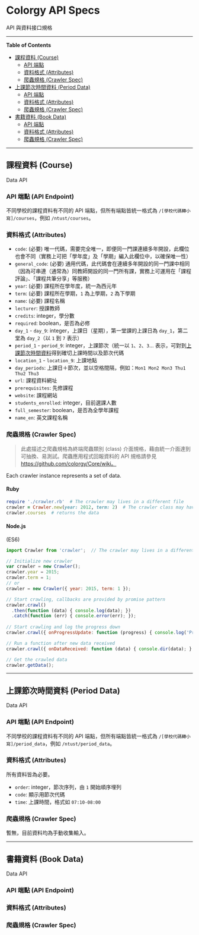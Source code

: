 # Colorgy API Specs

API 與資料接口規格

- - -

**Table of Contents**

- [課程資料 (Course)](#課程資料-course)
  - [API 端點](#api-端點-api-endpoint)
  - [資料格式 (Attributes)](#資料格式-attributes)
  - [爬蟲規格 (Crawler Spec)](#爬蟲規格-crawler-spec)
- [上課節次時間資料 (Period Data)](#上課節次時間資料-period-data)
  - [API 端點](#api-端點-api-endpoint-1)
  - [資料格式 (Attributes)](#資料格式-attributes-1)
  - [爬蟲規格 (Crawler Spec)](#爬蟲規格-crawler-spec-1)
- [書籍資料 (Book Data)](#書籍資料-book-data)
  - [API 端點](#api-端點-api-endpoint-2)
  - [資料格式 (Attributes)](#資料格式-attributes-2)
  - [爬蟲規格 (Crawler Spec)](#爬蟲規格-crawler-spec-2)

- - -

## 課程資料 (Course)

Data API

### API 端點 (API Endpoint)

不同學校的課程資料有不同的 API 端點，但所有端點皆統一格式為 `/[學校代碼轉小寫]/courses`，例如 `/ntust/courses`。

### 資料格式 (Attributes)

- `code`: (必要) 唯一代碼，需要完全唯一，即便同一門課連續多年開設，此欄位也會不同（實務上可把「學年度」及「學期」編入此欄位中，以確保唯一性）
- `general_code`: (必要) 通用代碼，此代碼會在連續多年開設的同一門課中相同（因為可串連（通常為）同教師開設的同一門所有課，實務上可運用在「課程評論」、「課程共筆分享」等服務）
- `year`: (必要) 課程所在學年度，統一為西元年
- `term`: (必要) 課程所在學期，`1` 為上學期，`2` 為下學期
- `name`: (必要) 課程名稱
- `lecturer`: 授課教師
- `credits`: integer，學分數
- `required`: boolean，是否為必修
- `day_1` - `day_9`: integer，上課日（星期），第一堂課的上課日為 `day_1`，第二堂為 `day_2`（以 `1` 到 `7` 表示）
- `period_1` - `period_9`: integer，上課節次（統一以 `1`、`2`、`3`... 表示，可對到[上課節次時間資料](#上課節次時間資料-period-data)得到確切上課時間以及節次代碼
- `location_1` - `location_9`: 上課地點
- `day_periods`: 上課日＋節次，並以空格間隔，例如：`Mon1 Mon2 Mon3 Thu1 Thu2 Thu3`
- `url`: 課程資料網址
- `prerequisites`: 先修課程
- `website`: 課程網站
- `students_enrolled`: integer，目前選課人數
- `full_semester`: boolean，是否為全學年課程
- `name_en`: 英文課程名稱

### 爬蟲規格 (Crawler Spec)

> 此處描述之爬蟲規格為終端爬蟲類別 (class) 介面規格，藉由統一介面達到可抽換、易測試。爬蟲應用程式回報資料的 API 規格請參見 https://github.com/colorgy/Core/wiki。

Each crawler instance represents a set of data.

#### Ruby

```rb
require './crawler.rb'  # The crawler may lives in a different file
crawler = Crawler.new(year: 2012, term: 2)  # The crawler class may have a different name
crawler.courses  # returns the data
```

#### Node.js

(ES6)

```js
import Crawler from 'crawler';  // The crawler may lives in a different file and have a different class name

// Initialize new crawler
var crawler = new Crawler();
crawler.year = 2015;
crawler.term = 1;
// or
crawler = new Crawler({ year: 2015, term: 1 });

// Start crawling, callbacks are provided by promise pattern
crawler.crawl()
  .then(function (data) { console.log(data); })
  .catch(function (err) { console.error(err); });
  
// Start crawling and log the progress down
crawler.crawl({ onProgressUpdate: function (progress) { console.log('Progress: ' + progress); } });

// Run a function after new data received
crawler.crawl({ onDataReceived: function (data) { console.dir(data); } });

// Get the crawled data
crawler.getData();
```

- - -

## 上課節次時間資料 (Period Data)

Data API

### API 端點 (API Endpoint)

不同學校的課程資料有不同的 API 端點，但所有端點皆統一格式為 `/[學校代碼轉小寫]/period_data`，例如 `/ntust/period_data`。

### 資料格式 (Attributes)

所有資料皆為必要。

- `order`: integer，節次序列，由 `1` 開始順序埋列
- `code`: 顯示用節次代碼
- `time`: 上課時間，格式如 `07:10-08:00`

### 爬蟲規格 (Crawler Spec)

暫無，目前資料均為手動收集輸入。

- - -

## 書籍資料 (Book Data)

Data API

### API 端點 (API Endpoint)

### 資料格式 (Attributes)

### 爬蟲規格 (Crawler Spec)
